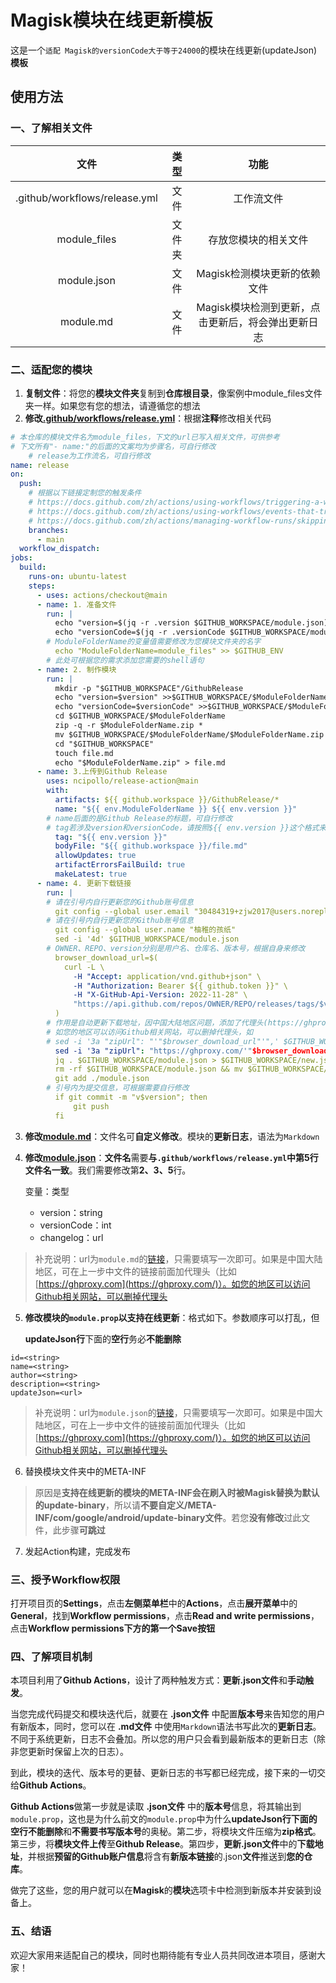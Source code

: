 # Magisk模块在线更新模板

这是一个`适配 Magisk的versionCode大于等于24000`的模块在线更新(updateJson)**模板**

## **使用方法**

### **一、了解相关文件**

|             文件             |  类型  |                          功能                          |
| :---------------------------: | :----: | :----------------------------------------------------: |
| .github/workflows/release.yml |  文件  |                       工作流文件                       |
|         module_files         | 文件夹 |                  存放您模块的相关文件                  |
|          module.json          |  文件  |              Magisk检测模块更新的依赖文件              |
|           module.md           |  文件  | Magisk模块检测到更新，点击更新后，将会弹出更新日志 |

### **二、适配您的模块**

1. **复制文件**：将您的**模块文件夹**复制到**仓库根目录**，像案例中module_files文件夹一样。如果您有您的想法，请遵循您的想法
2. **修改[.github/workflows/release.yml](https://github.com/zjw2017/MagiskModule_OnlineUpdate/blob/main/.github/workflows/release.yml)**：根据**注释**修改相关代码

```yaml
# 本仓库的模块文件名为module_files，下文的url已写入相关文件，可供参考
# 下文所有"- name:"的后面的文案均为步骤名，可自行修改
    # release为工作流名，可自行修改
name: release
on:
  push:
    # 根据以下链接定制您的触发条件
    # https://docs.github.com/zh/actions/using-workflows/triggering-a-workflow
    # https://docs.github.com/zh/actions/using-workflows/events-that-trigger-workflows
    # https://docs.github.com/zh/actions/managing-workflow-runs/skipping-workflow-runs
    branches:
      - main
  workflow_dispatch:
jobs:
  build:
    runs-on: ubuntu-latest
    steps:
      - uses: actions/checkout@main
      - name: 1. 准备文件
        run: |
          echo "version=$(jq -r .version $GITHUB_WORKSPACE/module.json)" >> $GITHUB_ENV
          echo "versionCode=$(jq -r .versionCode $GITHUB_WORKSPACE/module.json)" >> $GITHUB_ENV
        # ModuleFolderName的变量值需要修改为您模块文件夹的名字
          echo "ModuleFolderName=module_files" >> $GITHUB_ENV
        # 此处可根据您的需求添加您需要的shell语句
      - name: 2. 制作模块
        run: |
          mkdir -p "$GITHUB_WORKSPACE"/GithubRelease
          echo "version=$version" >>$GITHUB_WORKSPACE/$ModuleFolderName/module.prop
          echo "versionCode=$versionCode" >>$GITHUB_WORKSPACE/$ModuleFolderName/module.prop
          cd $GITHUB_WORKSPACE/$ModuleFolderName
          zip -q -r $ModuleFolderName.zip *
          mv $GITHUB_WORKSPACE/$ModuleFolderName/$ModuleFolderName.zip "$GITHUB_WORKSPACE"/GithubRelease
          cd "$GITHUB_WORKSPACE"
          touch file.md
          echo "$ModuleFolderName.zip" > file.md
      - name: 3.上传到Github Release
        uses: ncipollo/release-action@main
        with:
          artifacts: ${{ github.workspace }}/GithubRelease/*
          name: "${{ env.ModuleFolderName }} ${{ env.version }}"
        # name后面的是Github Release的标题，可自行修改
        # tag若涉及version和versionCode，请按照${{ env.version }}这个格式来写
          tag: "${{ env.version }}"
          bodyFile: "${{ github.workspace }}/file.md"
          allowUpdates: true
          artifactErrorsFailBuild: true
          makeLatest: true
      - name: 4. 更新下载链接
        run: |
        # 请在引号内自行更新您的Github账号信息
          git config --global user.email "30484319+zjw2017@users.noreply.github.com"
        # 请在引号内自行更新您的Github账号信息
          git config --global user.name "柚稚的孩纸"
          sed -i '4d' $GITHUB_WORKSPACE/module.json
        # OWNER、REPO、version分别是用户名、仓库名、版本号，根据自身来修改
          browser_download_url=$(
            curl -L \
              -H "Accept: application/vnd.github+json" \
              -H "Authorization: Bearer ${{ github.token }}" \
              -H "X-GitHub-Api-Version: 2022-11-28" \
              "https://api.github.com/repos/OWNER/REPO/releases/tags/$version" | jq -r .assets[].browser_download_url | cut -d'"' -f2
          )
        # 作用是自动更新下载地址，因中国大陆地区问题，添加了代理头(https://ghproxy.com/)
        # 如您的地区可以访问Github相关网站，可以删掉代理头，如
        # sed -i '3a "zipUrl": "'"$browser_download_url"'",' $GITHUB_WORKSPACE/module.json
          sed -i '3a "zipUrl": "https://ghproxy.com/'"$browser_download_url"'",' $GITHUB_WORKSPACE/module.json
          jq . $GITHUB_WORKSPACE/module.json > $GITHUB_WORKSPACE/new.json
          rm -rf $GITHUB_WORKSPACE/module.json && mv $GITHUB_WORKSPACE/new.json $GITHUB_WORKSPACE/module.json
          git add ./module.json
        # 引号内为提交信息，可根据需要自行修改
          if git commit -m "v$version"; then
              git push
          fi
```

3. **修改[module.md](https://github.com/zjw2017/MagiskModule_OnlineUpdate/blob/main/module.md)**：文件名可**自定义修改**。模块的**更新日志**，语法为`Markdown`
4. **修改[module.json](https://github.com/zjw2017/MagiskModule_OnlineUpdate/blob/main/module.json)**：**文件名**需要**与`.github/workflows/release.yml`中第5行文件名一致**。我们需要修改第**2、3、5**行。
   
   变量：类型
   
   - version：string
   - versionCode：int
   - changelog：url

> 补充说明：url为`module.md`的[链接](https://github.com/zjw2017/MagiskModule_OnlineUpdate/blob/main/module.md)，只需要填写一次即可。如果是中国大陆地区，可在上一步中文件的链接前面加代理头（比如[https://ghproxy.com](https://ghproxy.com/)）。如您的地区可以访问Github相关网站，可以删掉代理头

5. **修改模块的`module.prop`以支持在线更新**：格式如下。参数顺序可以打乱，但
   
   **updateJson行**下面的**空行**务必**不能删除**

```text
id=<string>
name=<string>
author=<string>
description=<string>
updateJson=<url>
```

> 补充说明：url为`module.json`的[链接](https://github.com/zjw2017/MagiskModule_OnlineUpdate/blob/main/module.json)，只需要填写一次即可。如果是中国大陆地区，可在上一步中文件的链接前面加代理头（比如[https://ghproxy.com](https://ghproxy.com/)）。如您的地区可以访问Github相关网站，可以删掉代理头

6. 替换模块文件夹中的META-INF

> 原因是**支持在线更新的模块的META-INF会在刷入时被Magisk替换为默认的update-binary**，所以请**不要自定义/META-INF/com/google/android/update-binary文件**。若您**没有修改**过此文件，此步骤**可跳过**

7. 发起Action构建，完成发布

### 三、授予Workflow权限

打开项目页的**Settings**，点击**左侧菜单栏**中的**Actions**，点击**展开菜单**中的**General**，找到**Workflow permissions**，点击**Read and write permissions**，点击**Workflow permissions下方的第一个Save按钮**

### 四、了解项目机制

本项目利用了**Github Actions**，设计了两种触发方式：**更新.json文件**和**手动触发**。

当您完成代码提交和模块迭代后，就要在 **.json文件** 中配置**版本号**来告知您的用户有新版本，同时，您可以在 **.md文件** 中使用`Markdown`语法书写此次的**更新日志**。不同于系统更新，日志不会叠加。所以您的用户只会看到最新版本的更新日志（除非您更新时保留上次的日志）。

到此，模块的迭代、版本号的更替、更新日志的书写都已经完成，接下来的一切交给**Github Actions**。

**Github Actions**做第一步就是读取 **.json文件** 中的**版本号**信息，将其输出到`module.prop`，这也是为什么前文的`module.prop`中为什么**updateJson行下面的空行不能删除**和**不需要书写版本号**的奥秘。第二步，将模块文件压缩为**zip格式**。第三步，将**模块文件上传**至**Github Release**。第四步，**更新.json文件**中的**下载地址**，并根据**预留的Github账户信息**将含有**新版本链接**的.json**文件**推送到**您的仓库**。

做完了这些，您的用户就可以在**Magisk**的**模块**选项卡中检测到新版本并安装到设备上。

### 五、结语

欢迎大家用来适配自己的模块，同时也期待能有专业人员共同改进本项目，感谢大家！

